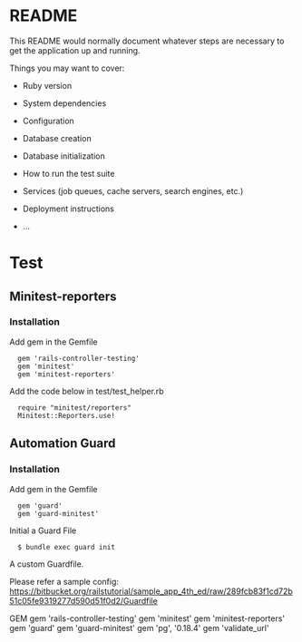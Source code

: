 # README

This README would normally document whatever steps are necessary to get the
application up and running.

Things you may want to cover:

* Ruby version

* System dependencies

* Configuration

* Database creation

* Database initialization

* How to run the test suite

* Services (job queues, cache servers, search engines, etc.)

* Deployment instructions

* ...

# Test

## Minitest-reporters

### Installation

Add gem in the Gemfile

```
  gem 'rails-controller-testing'
  gem 'minitest'
  gem 'minitest-reporters'
```

Add the code below in test/test_helper.rb

```
  require "minitest/reporters"
  Minitest::Reporters.use!

```

## Automation Guard

### Installation

Add gem in the Gemfile

```
  gem 'guard'
  gem 'guard-minitest'
```

Initial a Guard File

```
  $ bundle exec guard init
```

A custom Guardfile.

Please refer a sample config: https://bitbucket.org/railstutorial/sample_app_4th_ed/raw/289fcb83f1cd72b51c05fe9319277d590d51f0d2/Guardfile

GEM
  gem 'rails-controller-testing'
  gem 'minitest'
  gem 'minitest-reporters'
  gem 'guard'
  gem 'guard-minitest'
  gem 'pg', '0.18.4'
  gem 'validate_url'
